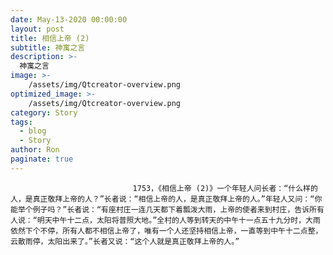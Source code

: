 ```yaml
---
date: May-13-2020 00:00:00
layout: post
title: 相信上帝 (2)
subtitle: 神寓之言
description: >-
  神寓之言
image: >-
    /assets/img/Qtcreator-overview.png
optimized_image: >-
    /assets/img/Qtcreator-overview.png
category: Story
tags:
  - blog
  - Story
author: Ron
paginate: true
---
```


							　　1753，《相信上帝 (2)》一个年轻人问长者：“什么样的人，是真正敬拜上帝的人？”长者说：“相信上帝的人，是真正敬拜上帝的人。”年轻人又问：“你能举个例子吗？”长者说：“有座村庄一连几天都下着瓢泼大雨，上帝的使者来到村庄，告诉所有人说：“明天中午十二点，太阳将普照大地。”全村的人等到转天的中午十一点五十九分时，大雨依然下个不停，所有人都不相信上帝了，唯有一个人还坚持相信上帝，一直等到中午十二点整，云散雨停，太阳出来了。”长者又说：“这个人就是真正敬拜上帝的人。”
							
							
						